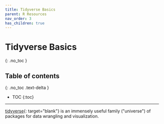 ```yaml
---
title: Tidyverse Basics
parent: R Resources
nav_order: 3
has_children: true
---
```


# Tidyverse Basics
{: .no_toc }


## Table of contents
{: .no_toc .text-delta }

- TOC
{:toc}

---

[tidyverse](https://www.tidyverse.org/){: target="blank"} is an immensely useful family ("universe") of packages for data wrangling and visualization.
